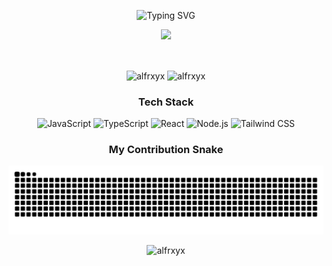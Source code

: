 <p align="center">
  <img src="https://readme-typing-svg.demolab.com?font=Fira+Code&pause=1000&color=F7DD00&background=152238&center=true&vCenter=true&width=435&lines=Hi%2C+I'm+Alfarabi+Gazali+Sati+%F0%9F%91%8B" alt="Typing SVG" />
</p>
<p align="center">
  <img src="https://media2.giphy.com/media/v1.Y2lkPTc5MGI3NjExdmpicXFiMW1jOHUxaGl4YnF4OGRqZjhxeGZoZHliemhkZWFzZGE0eiZlcD12MV9pbnRlcm5hbF9naWZfYnlfaWQmY3Q9Zw/JRlqKEzTDKci5JPcaL/giphy.gif" width="700">
</p>
<br>

<p align="center">
  <img align="center" src="https://github-readme-stats.vercel.app/api/top-langs?username=alfrxyx&show_icons=true&locale=en&layout=compact&theme=transparent&bg_color=152238&title_color=F7DD00&text_color=FFFFFF" alt="alfrxyx" />
  <img align="center" src="https://github-readme-streak-stats.herokuapp.com/?user=alfrxyx&theme=dark&background=152238&fire=F7DD00&ring=DC2626&currStreakLabel=F7DD00" alt="alfrxyx" />
</p>

<h3 align="center">Tech Stack</h3>
<p align="center">
  <img src="https://img.shields.io/badge/JavaScript-F7DD00?style=for-the-badge&logo=javascript&logoColor=black" alt="JavaScript"/>
  <img src="https://img.shields.io/badge/TypeScript-152238?style=for-the-badge&logo=typescript&logoColor=white" alt="TypeScript"/>
  <img src="https://img.shields.io/badge/React-DC2626?style=for-the-badge&logo=react&logoColor=white" alt="React"/>
  <img src="https://img.shields.io/badge/Node.js-F7DD00?style=for-the-badge&logo=nodedotjs&logoColor=black" alt="Node.js"/>
  <img src="https://img.shields.io/badge/Tailwind_CSS-152238?style=for-the-badge&logo=tailwind-css&logoColor=white" alt="Tailwind CSS"/>
</p>

<h3 align="center">My Contribution Snake</h3>
<p align="center">
  <img src="https://raw.githubusercontent.com/alfrxyx/alfrxyx/output/github-contribution-grid-snake-dark.svg?palette=yellow,red" alt="snake" />
</p>

<p align="center">
  <img src="https://komarev.com/ghpvc/?username=alfrxyx&label=PROFILE+VIEWS&color=DC2626&style=flat-square" alt="alfrxyx" />
</p>
